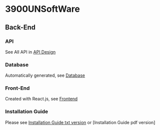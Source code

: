 # 3900UNSoftWare

## Back-End

### API

See All API in [API Design](https://3900w12a-unsoftware.atlassian.net/wiki/spaces/SD/pages/589825/API+Design?atlOrigin=eyJpIjoiNjRlNDg5NmFhOTQ3NDJlYWE1ZDczZTUwZDkyMjM2ZjYiLCJwIjoiaiJ9)

### Database

Automatically generated, see [Database](https://github.com/unsw-cse-comp3900-9900-23T1/capstone-project-3900w12aunsoftware/tree/main/BackEnd/DataBase)

### Front-End

Created with React.js, see [Frontend](https://github.com/unsw-cse-comp3900-9900-23T1/capstone-project-3900w12aunsoftware/tree/main/frontend)

### Installation Guide

Please see [Installation Guide txt version](https://github.com/unsw-cse-comp3900-9900-23T1/capstone-project-3900w12aunsoftware/blob/main/readme.txt) or [Installation Guide pdf version]
